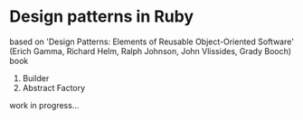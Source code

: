 # Design patterns in Ruby
based on 'Design Patterns: Elements of Reusable Object-Oriented Software' (Erich Gamma, Richard Helm, Ralph Johnson, John Vlissides, Grady Booch) book

1. Builder
2. Abstract Factory


work in progress...